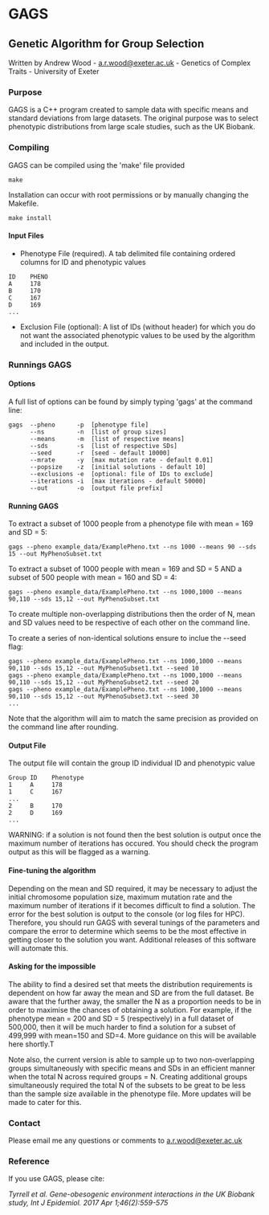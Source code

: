 # GAGS
## Genetic Algorithm for Group Selection
Written by Andrew Wood - a.r.wood@exeter.ac.uk - Genetics of Complex Traits - University of Exeter

### Purpose 
GAGS is a C++ program created to sample data with specific means and standard deviations from large datasets. The original purpose was to select phenotypic distributions from large scale studies, such as the UK Biobank. 

### Compiling 
GAGS can be compiled using the 'make' file provided 
```
make 
```
Installation can occur with root permissions or by manually changing the Makefile.
```
make install
```

#### Input Files

- Phenotype File (required). A tab delimited file containing ordered columns for ID and phenotypic values
```
ID    PHENO
A     178
B     170
C     167
D     169
...
```
- Exclusion File (optional): A list of IDs (without header) for which you do not want the associated phenotypic values to be used by the algorithm and included in the output.

### Runnings GAGS 
#### Options
A full list of options can be found by simply typing 'gags' at the command line:

```
gags  --pheno      -p  [phenotype file]
      --ns         -n  [list of group sizes]
      --means      -m  [list of respective means]
      --sds        -s  [list of respective SDs]
      --seed       -r  [seed - default 10000]
      --mrate      -y  [max mutation rate - default 0.01]
      --popsize    -z  [initial solutions - default 10]
      --exclusions -e  [optional: file of IDs to exclude]
      --iterations -i  [max iterations - default 50000]
      --out        -o  [output file prefix]
```

#### Running GAGS
To extract a subset of 1000 people from a phenotype file with mean = 169 and SD = 5:
```
gags --pheno example_data/ExamplePheno.txt --ns 1000 --means 90 --sds 15 --out MyPhenoSubset.txt
```

To extract a subset of 1000 people with mean = 169 and SD = 5 AND a subset of 500 people with mean = 160 and SD = 4:
```
gags --pheno example_data/ExamplePheno.txt --ns 1000,1000 --means 90,110 --sds 15,12 --out MyPhenoSubset.txt
```
To create multiple non-overlapping distributions then the order of N, mean and SD values need to be respective of each other on the command line.

To create a series of non-identical solutions ensure to inclue the --seed flag:
```
gags --pheno example_data/ExamplePheno.txt --ns 1000,1000 --means 90,110 --sds 15,12 --out MyPhenoSubset1.txt --seed 10
gags --pheno example_data/ExamplePheno.txt --ns 1000,1000 --means 90,110 --sds 15,12 --out MyPhenoSubset2.txt --seed 20
gags --pheno example_data/ExamplePheno.txt --ns 1000,1000 --means 90,110 --sds 15,12 --out MyPhenoSubset3.txt --seed 30
...
```

Note that the algorithm will aim to match the same precision as provided on the command line after rounding. 

#### Output File
The output file will contain the group ID individual ID and phenotypic value
```
Group ID    Phenotype
1     A     178
1     C     167
...
2     B     170
2     D     169
...
```
WARNING: if a solution is not found then the best solution is output once the maximum number of iterations has occured. You should check the program output as this will be flagged as a warning.

#### Fine-tuning the algorithm
Depending on the mean and SD required, it may be necessary to adjust the initial chromosome population size, maximum mutation rate and the maximum number of iterations if it becomes difficult to find a solution. The error for the best solution is output to the console (or log files for HPC). Therefore, you should run GAGS with several tunings of the parameters and compare the error to determine which seems to be the most effective in getting closer to the solution you want. Additional releases of this software will automate this. 

#### Asking for the impossible
The ability to find a desired set that meets the distribution requirements is dependent on how far away the mean and SD are from the full dataset. Be aware that the further away, the smaller the N as a proportion needs to be in order to maximise the chances of obtaining a solution. For example, if the phenotype mean = 200 and SD = 5 (respectively) in a full dataset  of 500,000, then it will be much harder to find a solution for a subset of 499,999 with mean=150 and SD=4. More guidance on this will be available here shortly.T

Note also, the current version is able to sample up to two non-overlapping groups simultaneously with specific means and SDs in an efficient manner when the total N across required groups = N. Creating additional groups simultaneously required the total N of the subsets to be great to be less than the sample size available in the phenotype file. More updates will be made to cater for this.

### Contact 
Please email me any questions or comments to a.r.wood@exeter.ac.uk

### Reference 
If you use GAGS, please cite: 

*Tyrrell et al. Gene-obesogenic environment interactions in the UK Biobank study, Int J Epidemiol. 2017 Apr 1;46(2):559-575*

